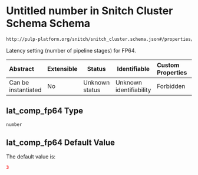 # Untitled number in Snitch Cluster Schema Schema

```txt
http://pulp-platform.org/snitch/snitch_cluster.schema.json#/properties/lat_comp_fp64
```

Latency setting (number of pipeline stages) for FP64.


| Abstract            | Extensible | Status         | Identifiable            | Custom Properties | Additional Properties | Access Restrictions | Defined In                                                                        |
| :------------------ | ---------- | -------------- | ----------------------- | :---------------- | --------------------- | ------------------- | --------------------------------------------------------------------------------- |
| Can be instantiated | No         | Unknown status | Unknown identifiability | Forbidden         | Allowed               | none                | [snitch_cluster.schema.json\*](snitch_cluster.schema.json "open original schema") |

## lat_comp_fp64 Type

`number`

## lat_comp_fp64 Default Value

The default value is:

```json
3
```
